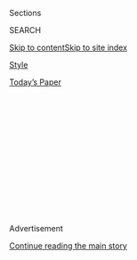 <div id="app">

<div>

<div>

<div>

<div class="NYTAppHideMasthead css-1q2w90k e1suatyy0">

<div class="section css-ui9rw0 e1suatyy2">

<div class="css-eph4ug er09x8g0">

<div class="css-6n7j50">

</div>

<span class="css-1dv1kvn">Sections</span>

<div class="css-10488qs">

<span class="css-1dv1kvn">SEARCH</span>

</div>

[Skip to content](#site-content)[Skip to site
index](#site-index)

</div>

<div id="masthead-section-label" class="css-1wr3we4 eaxe0e00">

[Style](https://www.nytimes3xbfgragh.onion/section/style)

</div>

<div class="css-10698na e1huz5gh0">

</div>

</div>

<div id="masthead-bar-one" class="section hasLinks css-15hmgas e1csuq9d3">

<div class="css-uqyvli e1csuq9d0">

</div>

<div class="css-1uqjmks e1csuq9d1">

</div>

<div class="css-9e9ivx">

[](https://myaccount.nytimes3xbfgragh.onion/auth/login?response_type=cookie&client_id=vi)

</div>

<div class="css-1bvtpon e1csuq9d2">

[Today’s
Paper](https://www.nytimes3xbfgragh.onion/section/todayspaper)

</div>

</div>

</div>

</div>

<div data-aria-hidden="false">

<div id="site-content" data-role="main">

<div>

<div class="css-1aor85t" style="opacity:0.000000001;z-index:-1;visibility:hidden">

<div class="css-1hqnpie">

<div class="css-epjblv">

<span class="css-17xtcya">[Style](/section/style)</span><span class="css-x15j1o">|</span><span class="css-fwqvlz">Trying
to Feel Love-Worthy (While Working for a Dating
App)</span>

</div>

<div class="css-k008qs">

<div class="css-1iwv8en">

<span class="css-18z7m18"></span>

<div>

</div>

</div>

<span class="css-1n6z4y">https://nyti.ms/3h91KTK</span>

<div class="css-1705lsu">

<div class="css-4xjgmj">

<div class="css-4skfbu" data-role="toolbar" data-aria-label="Social Media Share buttons, Save button, and Comments Panel with current comment count" data-testid="share-tools">

  - 
  - 
  - 
  - 
    
    <div class="css-6n7j50">
    
    </div>

  - 

</div>

</div>

</div>

</div>

</div>

</div>

<div class="css-13pd83m">

</div>

<div id="top-wrapper" class="css-1sy8kpn">

<div id="top-slug" class="css-l9onyx">

Advertisement

</div>

[Continue reading the main
story](#after-top)

<div class="ad top-wrapper" style="text-align:center;height:100%;display:block;min-height:250px">

<div id="top" class="place-ad" data-position="top" data-size-key="top">

</div>

</div>

<div id="after-top">

</div>

</div>

<div>

<div id="sponsor-wrapper" class="css-1hyfx7x">

<div id="sponsor-slug" class="css-19vbshk">

Supported by

</div>

[Continue reading the main
story](#after-sponsor)

<div id="sponsor" class="ad sponsor-wrapper" style="text-align:center;height:100%;display:block">

</div>

<div id="after-sponsor">

</div>

</div>

<div class="css-186x18t">

Modern Love

</div>

<div class="css-1vkm6nb ehdk2mb0">

# Trying to Feel Love-Worthy (While Working for a Dating App)

</div>

Being awash in romantic complaints has left me — a Black woman who’s had
heartache — feeling dismayed but
hopeful.

<div class="css-79elbk" data-testid="photoviewer-wrapper">

<div class="css-z3e15g" data-testid="photoviewer-wrapper-hidden">

</div>

<div class="css-1a48zt4 ehw59r15" data-testid="photoviewer-children">

![<span class="css-cnj6d5 e1z0qqy90" itemprop="copyrightHolder"><span class="css-1ly73wi e1tej78p0">Credit...</span><span><span>Brian
Rea</span></span></span>](https://static01.graylady3jvrrxbe.onion/images/2020/07/19/fashion/19MODERN-DATINGAPP/19MODERN-DATINGAPP-articleLarge.jpg?quality=75&auto=webp&disable=upscale)

</div>

</div>

<div class="css-18e8msd">

<div class="css-vp77d3 epjyd6m0">

<div class="css-1baulvz">

By <span class="css-1baulvz last-byline" itemprop="name">Loré
Yessuff</span>

</div>

</div>

  - July 17,
    2020

  - 
    
    <div class="css-4xjgmj">
    
    <div class="css-d8bdto" data-role="toolbar" data-aria-label="Social Media Share buttons, Save button, and Comments Panel with current comment count" data-testid="share-tools">
    
      - 
      - 
      - 
      - 
        
        <div class="css-6n7j50">
        
        </div>
    
      - 
    
    </div>
    
    </div>

</div>

</div>

<div class="section meteredContent css-1r7ky0e" name="articleBody" itemprop="articleBody">

<div class="css-1fanzo5 StoryBodyCompanionColumn">

<div class="css-53u6y8">

As fascinating as it may sound, working in customer service for a dating
app tends to be repetitive and mundane. During each eight-hour shift, I
often feel like some sort of robot-cheerleader as I attempt to answer
the complaints and mollify the anxieties of digital daters around the
world.

My official title when hired — community experience associate — made me
think I would be engaged in interesting conversations about love and
relationships. In reality, the vast majority of “community experience” I
end up dealing with involves questions about refunds, forgotten
passwords and duplicate accounts. I try to respond in more personal ways
to each user, but in most cases, for efficiency, I end up copy-pasting
replies.

“Hi, there\! Thanks for reaching out. Let’s take a look at this issue.”

“Hello, we’re so sorry you’re having a negative experience.”

“Hey\! Thank you for bringing this to our attention. We’d love to
help\!”

Copy, paste, copy, paste, copy, paste. Until I’ve reached or exceeded my
quota of responses per hour.

</div>

</div>

<div class="css-1fanzo5 StoryBodyCompanionColumn">

<div class="css-53u6y8">

Certain inquiries break the pattern. I have messaged with users who fear
their partner is cheating; transgender people who wish to change their
gender setting; and men who feel bereft and confused after being
repeatedly ghosted. These exchanges bring a sense of humanity that
changes the pace and reminds me of my job’s potential impact. Amid all
the anger and callousness is the tenderness of romantic yearning, the
universal desire to be loved.

This job opportunity arose as a silver lining during a very downhearted
summer. I was a recent college graduate recovering from a breakup,
longing to be with someone who didn’t want to commit to me.

It was my first breakup, but as a Black woman, I was not new to
heartache; this pain felt familiar. The symptoms are easy to decipher.
It always starts in the throat, hums in the chest, drops to the lowest
point of the belly. Sharp, thick, burning.

*\[*[*Sign up for Love Letter, our weekly email about Modern Love,
weddings and
relationships.*](https://www.nytimes3xbfgragh.onion/newsletters/love-letter)*\]*

The first time I felt it was in second grade, on the school bus, when
two white boys screeched at me, saying I was ugly while tugging on my
newly plaited braids. I was so shocked that I froze, waiting for the
mockery to end.

The ache reappeared in high school when a friend told me I would be
pretty if my skin were lighter. I tried to avoid the sun that summer and
summers after. Needless to say, it didn’t change anything.

</div>

</div>

<div class="css-1fanzo5 StoryBodyCompanionColumn">

<div class="css-53u6y8">

Far too many Black women are taught that romantic fantasies do not
belong to us, that we are never someone’s first choice or second or even
third, and that we should feel lucky if we are wanted, which really
means that we should feel suspicious.

In movies and TV, we’re typically brought in as the reliable buddy or
for comic relief. Recent shows such as HBO’s “I May Destroy You” and
“Insecure” reflect more nuanced takes on our varied experiences, and
although I’m grateful for these stories, I’m struck by how long it has
taken for them to exist in mainstream media.

Romantic desire is complicated for everyone, but for us it is so often
political. Nearly every Black girl I know has a story about being
blatantly rejected for her Blackness — if not rejected outright, then
fetishized or dismissed in some other racially charged way.

During my adolescence, I consumed messages that equated my worth to my
relationship status. My mom and aunties stressed the importance of being
a good girl so I could one day be a good wife. My evangelical Christian
mentors idolized sexual purity and marriage. By age 16, I understood
that the validation of straight boys should be my priority.

However, the boys I liked would accept my friendship but disregard the
possibility of dating. My friends and crushes openly told me that they
didn’t date Black women, confessing this stinging truth as easily as if
they were stating a preference for pizza.

Given all that, imagine how strange it then felt for me, a recently
dumped, insecure Black girl, to accept a job at a dating app. The first
few weeks were brutal, as hundreds of anxiety-ridden pleas flooded the
inboxes, with some people sending rapid-fire messages with unsettling
urgency: “I’m not getting any matches\!” “Why doesn’t anyone respond to
my messages???” “Am I ugly?” “I haven’t been on a date in months\!”
“This app is a scam\!”

</div>

</div>

<div class="css-1fanzo5 StoryBodyCompanionColumn">

<div class="css-53u6y8">

At first, I didn’t know how to defuse people’s anger while also
validating it. With time, I learned to look for the humanity in each
message. There was something so vulnerable about someone telling a total
**** stranger they “just want to be loved.”

I would scroll through the daily outpouring, trying to not grow numb,
translating messages like “There’s nothing wrong with me. I’m
OK-looking, smart. There’s something wrong with your app\!” into the
kind of questions we all ask: “Am I attractive enough? Am I smart
enough? Is there something wrong with me?”

Sometimes I would reply with the words I most needed to read myself. My
supervisors had instructed me to address people with kindness and
caution. Despite the clichés I sent, the sentiment was authentic.
“Dating is really difficult,” I would type. “But I believe you deserve
a meaningful connection. Often it just takes time to find it. I’m
rooting for you\!”

My corny encouragement usually broke down people’s walls. “Thank you,
that means a lot,” they would reply, or “Yes, dating is so hard. I hope
I meet someone soon, crossing my fingers tight\!”

Although I was practicing empathy, I didn’t kid myself that I was
learning to do this better than anyone else. At dinner one night, a
friend asked if my job was helping me master the art of dating.

I spat out my drink. “No, not at all\! I’m just as confused as the
people I talk to.”

Of course, I was on the apps too. I had learned all the tricks to
creating a promising profile: portraits that show off your personality,
bios that end with an engaging question, a verification checkmark to
show you’re real. I could help others, but I still felt clueless about
improving my own digital likability.

</div>

</div>

<div class="css-1fanzo5 StoryBodyCompanionColumn">

<div class="css-53u6y8">

And I knew the odds were against me: Some [research has
shown](http://www.karen-levy.net/wp-content/uploads/2018/09/Debiasing_Desire_published.pdf)
that Black women are among those who receive the least attention of any
category on dating apps. Knowing that, it’s hard to have faith. A white
friend once showed me her dating profile and said, “I know exactly why
these boys swiped right on me.”

How would it feel to *know* you are naturally someone’s type or even a
lot of people’s type? How would it feel to *know* you are desired? I
kept wondering these things until my wonder hardened in the back of my
throat — sharp, thick, burning.

I became so accustomed to unrequited love and being the cheerleader for
my non-Black friends finding love that I started to believe there wasn’t
anyone for me.

As soon as I began to develop feelings for someone, I would fight it
off, bracing against the looming disappointment. If a guy did express
interest, I would overthink it to the point of self-sabotage. Even when
I dated my first boyfriend, I spent most of our relationship doubting
the authenticity of his affection. I didn’t know how to be desired
because I didn’t believe I was.

More recently I have become better at embracing the radiance of my
Blackness, and it has become easier to feel secure in my identity. To
not just accept myself but to celebrate and admire the woman I am.

But I know enough to realize that self-love, for all its benefits, can’t
kiss me on the forehead, can’t cheek to cheek, can’t heart-eye stare in
the middle of a room. And though I finally believe I’m worthy, I still
sometimes doubt others will be able to reach beyond their social
conditioning to believe I’m worthy too.

</div>

</div>

<div class="css-1fanzo5 StoryBodyCompanionColumn">

<div class="css-53u6y8">

On Valentine’s Day this year, I worked the night shift and had to laugh
at the absurdity of my circumstances. Instead of holding hands with
someone I adored, I spent the night typing messages to others racing to
find hands to hold. I felt pathetic and alone, isolated from the very
thing I was helping people find.

As the evening progressed, a Black woman messaged simply to express her
gratitude. Through the app, she said, she had found her now longtime
boyfriend — something she never thought would happen for her.

I smiled at the attached photos of her and her partner, brown and
shining in their love. It felt like some sort of cosmic reassurance. I
patted my chest as I began to write another cliché response, but all I
wanted to say was: “I hope to find this kind of love someday too. Thank
you, thank you.”

</div>

</div>

<div>

</div>

<div class="css-1fanzo5 StoryBodyCompanionColumn">

<div class="css-53u6y8">

[Loré Yessuff](https://loreyessuff.com/) is a writer in Austin, Texas.

Modern Love can be reached at <modernlove@NYTimes.com>.

Want more from Modern Love? Watch the [TV
series](https://www.nytimes3xbfgragh.onion/2019/09/12/style/modern-love-tv-show-trailer.html);
sign up for the
[newsletter](https://www.nytimes3xbfgragh.onion/newsletters/love-letter);
or listen to the
[podcast](https://www.nytimes3xbfgragh.onion/column/modern-love-podcast)
on
[iTunes](https://itunes.apple.com/us/podcast/modern-love/id1065559535?mt=2&version=meter+at+0&module=meter-Links&pgtype=article&contentId=&mediaId=&referrer=&priority=true&action=click&contentCollection=meter-links-click),
[Spotify](https://open.spotify.com/show/03Er7mSPq9IEewOgbPD3vO) or
[Google
Play](https://play.google.com/music/listen?u=0#/ps/Iktqjbkz7bychbnofblw32dik64).
We also have swag at [the NYT
Store](https://store.nytimes3xbfgragh.onion/collections/modern-love) and
a book, “[Modern Love: True Stories of Love, Loss, and
Redemption](https://www.penguinrandomhouse.com/books/623036/modern-love-revised-and-updated-by-edited-by-daniel-jones-with-contributions-by-andrew-rannells-ayelet-waldman-amy-krouse-rosenthal-veronica-chambers-and-more/).”

</div>

</div>

</div>

<div>

</div>

<div>

</div>

<div>

</div>

<div>

<div id="bottom-wrapper" class="css-1ede5it">

<div id="bottom-slug" class="css-l9onyx">

Advertisement

</div>

[Continue reading the main
story](#after-bottom)

<div id="bottom" class="ad bottom-wrapper" style="text-align:center;height:100%;display:block;min-height:90px">

</div>

<div id="after-bottom">

</div>

</div>

</div>

</div>

</div>

## Site Index

<div>

</div>

## Site Information Navigation

  - [© <span>2020</span> <span>The New York Times
    Company</span>](https://help.nytimes3xbfgragh.onion/hc/en-us/articles/115014792127-Copyright-notice)

<!-- end list -->

  - [NYTCo](https://www.nytco.com/)
  - [Contact
    Us](https://help.nytimes3xbfgragh.onion/hc/en-us/articles/115015385887-Contact-Us)
  - [Work with us](https://www.nytco.com/careers/)
  - [Advertise](https://nytmediakit.com/)
  - [T Brand Studio](http://www.tbrandstudio.com/)
  - [Your Ad
    Choices](https://www.nytimes3xbfgragh.onion/privacy/cookie-policy#how-do-i-manage-trackers)
  - [Privacy](https://www.nytimes3xbfgragh.onion/privacy)
  - [Terms of
    Service](https://help.nytimes3xbfgragh.onion/hc/en-us/articles/115014893428-Terms-of-service)
  - [Terms of
    Sale](https://help.nytimes3xbfgragh.onion/hc/en-us/articles/115014893968-Terms-of-sale)
  - [Site
    Map](https://spiderbites.nytimes3xbfgragh.onion)
  - [Help](https://help.nytimes3xbfgragh.onion/hc/en-us)
  - [Subscriptions](https://www.nytimes3xbfgragh.onion/subscription?campaignId=37WXW)

</div>

</div>

</div>

</div>
